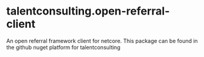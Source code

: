 ﻿# talentconsulting.open-referral-client

An open referral framework client for netcore. This package can be found in the github nuget platform for talentconsulting